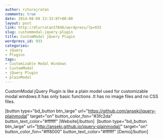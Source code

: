 ```yaml
---
author: riturajratan
comments: true
date: 2014-08-09 13:33:07+00:00
layout: post
link: http://dlurratan37846/wordpress/?p=933
slug: custommodal-jquery-plugin
title: CustomModal jQuery Plugin
wordpress_id: 933
categories:
- jQuery
- Plugins
tags:
- Customizable Modal Windows
- CustomModal
- jQuery Plugin
- plainModal
---
```


CustomModal jQuery Plugin is like a plain model used for customizable modal windows.It has only basic functions .It has no image files and no CSS files.

[button type="bd_button btn_large" url="https://github.com/anseki/jquery-plainmodal" target="on" button_color_fon="#3fc2da" button_text_color="#ffffff" ]Website[/button]  [button type="bd_button btn_large" url="http://anseki.github.io/jquery-plainmodal/" target="on" button_color_fon="#ff8000" button_text_color="#ffffff" ]Demo[/button]


